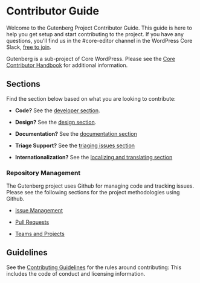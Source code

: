 # Contributor Guide

Welcome to the Gutenberg Project Contributor Guide. This guide is here to help you get setup and start contributing to the project. If you have any questions, you'll find us in the #core-editor channel in the WordPress Core Slack, [free to join](https://make.wordpress.org/chat/).

Gutenberg is a sub-project of Core WordPress. Please see the [Core Contributor Handbook](https://make.wordpress.org/core/handbook/) for additional information.

## Sections

Find the section below based on what you are looking to contribute:

-   **Code?** See the [developer section](/docs/contributors/code/README.md).

-   **Design?** See the [design section](/docs/contributors/design/README.md).

-   **Documentation?** See the [documentation section](/docs/contributors/documentation/README.md)

-   **Triage Support?** See the [triaging issues section](/docs/contributors/triage.md)

-   **Internationalization?** See the [localizing and translating section](/docs/contributors/localizing.md)

### Repository Management

The Gutenberg project uses Github for managing code and tracking issues. Please see the following sections for the project methodologies using Github.

-   [Issue Management](/docs/contributors/repository-management.md#issues)

-   [Pull Requests](/docs/contributors/repository-management.md#pull-requests)

-   [Teams and Projects](/docs/contributors/repository-management.md#teams)

## Guidelines

See the [Contributing Guidelines](https://github.com/WordPress/gutenberg/blob/HEAD/CONTRIBUTING.md) for the rules around contributing: This includes the code of conduct and licensing information.
